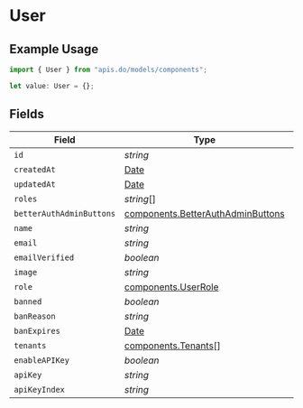 # User

## Example Usage

```typescript
import { User } from "apis.do/models/components";

let value: User = {};
```

## Fields

| Field                                                                                         | Type                                                                                          | Required                                                                                      | Description                                                                                   |
| --------------------------------------------------------------------------------------------- | --------------------------------------------------------------------------------------------- | --------------------------------------------------------------------------------------------- | --------------------------------------------------------------------------------------------- |
| `id`                                                                                          | *string*                                                                                      | :heavy_minus_sign:                                                                            | N/A                                                                                           |
| `createdAt`                                                                                   | [Date](https://developer.mozilla.org/en-US/docs/Web/JavaScript/Reference/Global_Objects/Date) | :heavy_minus_sign:                                                                            | N/A                                                                                           |
| `updatedAt`                                                                                   | [Date](https://developer.mozilla.org/en-US/docs/Web/JavaScript/Reference/Global_Objects/Date) | :heavy_minus_sign:                                                                            | N/A                                                                                           |
| `roles`                                                                                       | *string*[]                                                                                    | :heavy_minus_sign:                                                                            | N/A                                                                                           |
| `betterAuthAdminButtons`                                                                      | [components.BetterAuthAdminButtons](../../models/components/betterauthadminbuttons.md)        | :heavy_minus_sign:                                                                            | N/A                                                                                           |
| `name`                                                                                        | *string*                                                                                      | :heavy_minus_sign:                                                                            | N/A                                                                                           |
| `email`                                                                                       | *string*                                                                                      | :heavy_minus_sign:                                                                            | N/A                                                                                           |
| `emailVerified`                                                                               | *boolean*                                                                                     | :heavy_minus_sign:                                                                            | N/A                                                                                           |
| `image`                                                                                       | *string*                                                                                      | :heavy_minus_sign:                                                                            | N/A                                                                                           |
| `role`                                                                                        | [components.UserRole](../../models/components/userrole.md)                                    | :heavy_minus_sign:                                                                            | N/A                                                                                           |
| `banned`                                                                                      | *boolean*                                                                                     | :heavy_minus_sign:                                                                            | N/A                                                                                           |
| `banReason`                                                                                   | *string*                                                                                      | :heavy_minus_sign:                                                                            | N/A                                                                                           |
| `banExpires`                                                                                  | [Date](https://developer.mozilla.org/en-US/docs/Web/JavaScript/Reference/Global_Objects/Date) | :heavy_minus_sign:                                                                            | N/A                                                                                           |
| `tenants`                                                                                     | [components.Tenants](../../models/components/tenants.md)[]                                    | :heavy_minus_sign:                                                                            | N/A                                                                                           |
| `enableAPIKey`                                                                                | *boolean*                                                                                     | :heavy_minus_sign:                                                                            | N/A                                                                                           |
| `apiKey`                                                                                      | *string*                                                                                      | :heavy_minus_sign:                                                                            | N/A                                                                                           |
| `apiKeyIndex`                                                                                 | *string*                                                                                      | :heavy_minus_sign:                                                                            | N/A                                                                                           |